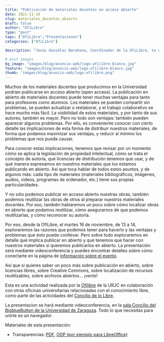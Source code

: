 ```yaml
---
title: "Publicación de materiales docentes en acceso abierto"
date: 2021-11-10
slug: materiales_docentes_abierto
draft: false
author: "OfiLibre"
type: "post"
tags: ["OfiLibre","Presentaciones"]
categories: ["OfiLibre"]

description: "Jesús González Barahona, Coordinador de la OfiLibre, te enseña cómo publicar tus materiales docentes en acceso abierto"

# post images 
bg_image: "images/blog/anuncio-web/logo-ofilibre-blanco.jpg"
feature: "images/blog/anuncio-web/logo-ofilibre-blanco.jpg"
thumb: "images/blog/anuncio-web/logo-ofilibre.png"
---
```


Muchos de los materiales docentes que producimos en la Universidad podrían publicarse en acceso abierto (open access). La publicación en abierto de materiales docentes puede tener muchas ventajas para tanto para profesores como alumnos. Los materiales se pueden compartir sin problemas, se pueden actualizar o reelaborar, y el trabajo colaborativo se hace mucho más fácil. La visibilidad de estos materiales, y por tanto de sus autores, también es mayor. Pero no todo son ventajas: también pueden aparecer algunos problemas. Por ello, es conveniente conocer con cierto detalle las implicaciones de esta forma de distribuir nuestros materiales, de forma que podamos maximizar sus ventajas, y reducir al mínimo los problemas que nos pueda causar.

Para conocer estas implicaciones, tenemos que revisar por un momento cómo se aplica la legislación de propiedad intelectual, cómo se trata el concepto de autoría, qué licencias de distribución tenemos que usar, y de qué manera expresamos en nuestros materiales que los estamos publicando en abierto. Así que toca hablar de todos estos asuntos, y de algunos más: cada tipo de materiales (materiales bibliográficos,
imágenes, audios, videos, programas de ordenador, etc.) tiene sus propias particularidades.

Y no sólo podemos publicar en acceso abierto nuestras obras, también podemos reutilizar las obras de otros al preparar nuestros materiales docentes. Por eso, también hablaremos un poco sobre cómo localizar
obras en abierto que podamos reutilizar, cómo asegurarnos de que podemos reutilizarlas, y cómo reconocer su autoría.

Por eso, desde la OfiLibre, el martes 16 de noviembre, de 13 a 14, exploraremos las razones que podemos tener para hacerlo y las ventajas y problemas que ésto puede conllevar. Pero sobre todo exploraremos en detalle qué implica publicar en abierto y qué tenemos que hacer con nuestros materiales si queremos publicarlos en abierto. La presentación será mediante videoconferencia y puedes encontrar detalles sobre cómo conectarte en la página de [información sobre el evento](https://eventos.urjc.es/74286/detail/publicacion-de-materiales-docentes-en-acceso-abierto.html).

Así que si quieres saber un poco más sobre publicación en abierto, sobre licencias libres, sobre Creative Commons, sobre localización de recursos reutilizables, sobre archivos abiertos... ¡vente!

Esta es una actividad realizada por la [Ofilibre](https://ofilibre.gitlab.io) de la URJC en colaboración con otras oficinas universitarias relacionadas con el conocimiento libre, como parte de las actividades del [Concilio de lo Libre](http://conciliodelolibre.gitlab.io/).

La presentacion se hará mediante videoconferencia, en la [sala Concilio del BigblueButton de la Universidad de Zaragoza](https://videoconferencia.unizar.es/b/jes-urr-v2p). Todo lo que necesitas para unirte es un navegador.

Materiales de esta presentación:

* Transparencias: [PDF](/transpas/publicacion-abierta-docencia/Publicacion_Abierta_Docencia.pdf), [ODP (por ejemplo para LibreOffice)](/transpas/publicacion-abierta-docencia/Publicacion_Abierta_Docencia.odp)